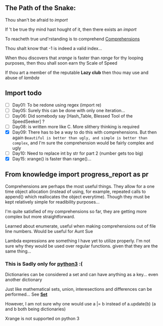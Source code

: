 ## The Path of the Snake:

Thou shan't be afraid to *import*

If 't be true thy mind hast hought of it, then there exists an *import*

To reacheth true und'rstanding is to comprehend [Comprehensions][0]

Thou shalt know that -1 is indeed a valid index...

When thou discovers that *xrange* is faster than *range* for thy looping purposes, then thou shall soon earn thy Scale of Speed

If thou art a member of the reputable **Lazy club** then thou may use and abuse of *lambda*

## Import todo

- [ ] Day01: To be redone using regex (import re)
- [ ] Day05: Surely this can be done with only one iteration...
- [ ] Day06: Did somebody say [Hash_Table, Blessed Tool of the SpeedSeeker] ?
- [ ] Day08: is written more like C. More slithery thinking is required
- [x] Day09: There has to be a way to do this with comprehensions. But then again `Beautiful is better than ugly, and simple is better than complex`, and I'm sure the comprehension would be fairly complex and ugly
- [ ] Day10: Need to replace int by str for part 2 (number gets too big)
- [x] Day15: xrange() is faster than range()...

## From knowledge import progress_report as pr

Comprehensions are perhaps the most useful things. They allow for a one time object allocation (instead of using, for example, repeated calls to append() which reallocates the object everytime). Though they must be kept relatively simple for readibility purposes...

I'm quite satisfied of my comprehensions so far, they are getting more complex but more straightforward.

Learned about enumerate, useful when making comprehensions out of file line numbers. Would be useful for Aunt Sue

Lambda expressions are something I have yet to utilize properly. I'm not sure why they would be used over regular functions. given that they are the same thing...

### This is Sadly only for [python3][2] :(
Dictionaries can be considered a set and can have anything as a key... even another dictionary

Just like mathematical sets, union, interesections and differences can be performed... See **[Set][1]**

However, I am not sure why one would use a |= b instead of a.update(b) (a and b both being dictionaries)

Xrange is not supported on python 3





[0]:https://docs.python.org/3/tutorial/datastructures.html?highlight=comprehension#list-comprehensions
[1]:https://docs.python.org/2/library/sets.html
[2]:https://www.python.org/dev/peps/pep-0584/#major-objections
